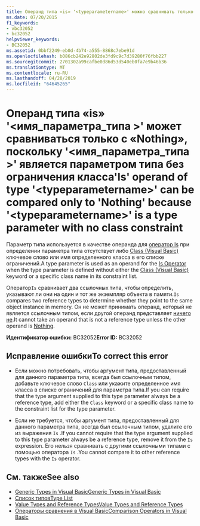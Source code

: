 ```yaml
---
title: Операнд типа «is» '<typeparametername>' можно сравнивать только с «Nothing», поскольку '<typeparametername>' является параметром типа без ограничения класса
ms.date: 07/20/2015
f1_keywords:
- vbc32052
- bc32052
helpviewer_keywords:
- BC32052
ms.assetid: 0bbf2249-eb0d-4b74-a555-8868c7ebe91d
ms.openlocfilehash: b086cb242e92802de3fd9c9c7d39280f76fbb227
ms.sourcegitcommit: 2701302a99cafbe0d86d53d540eb0fa7e9b46b36
ms.translationtype: MT
ms.contentlocale: ru-RU
ms.lasthandoff: 04/28/2019
ms.locfileid: "64645265"
---
```

# <a name="is-operand-of-type-typeparametername-can-be-compared-only-to-nothing-because-typeparametername-is-a-type-parameter-with-no-class-constraint"></a><span data-ttu-id="043fc-102">Операнд типа «is» '\<имя_параметра_типа >' может сравниваться только с «Nothing», поскольку '\<имя_параметра_типа >' является параметром типа без ограничения класса</span><span class="sxs-lookup"><span data-stu-id="043fc-102">'Is' operand of type '\<typeparametername>' can be compared only to 'Nothing' because '\<typeparametername>' is a type parameter with no class constraint</span></span>
<span data-ttu-id="043fc-103">Параметр типа используется в качестве операнда для [оператор Is](../../visual-basic/language-reference/operators/is-operator.md) при определении параметра типа отсутствует либо [Class (Visual Basic)](../../visual-basic/language-reference/statements/class-statement.md) ключевое слово или имя определенного класса в его списке ограничений.</span><span class="sxs-lookup"><span data-stu-id="043fc-103">A type parameter is used as an operand for the [Is Operator](../../visual-basic/language-reference/operators/is-operator.md) when the type parameter is defined without either the [Class (Visual Basic)](../../visual-basic/language-reference/statements/class-statement.md) keyword or a specific class name in its constraint list.</span></span>  
  
 <span data-ttu-id="043fc-104">Оператор`Is` сравнивает два ссылочных типа, чтобы определить, указывают ли они на один и тот же экземпляр объекта в памяти.</span><span class="sxs-lookup"><span data-stu-id="043fc-104">`Is` compares two reference types to determine whether they point to the same object instance in memory.</span></span> <span data-ttu-id="043fc-105">Он не может принимать операнд, который не является ссылочным типом, если другой операнд представляет [ничего не](../../visual-basic/language-reference/nothing.md).</span><span class="sxs-lookup"><span data-stu-id="043fc-105">It cannot take an operand that is not a reference type unless the other operand is [Nothing](../../visual-basic/language-reference/nothing.md).</span></span>  
  
 <span data-ttu-id="043fc-106">**Идентификатор ошибки:** BC32052</span><span class="sxs-lookup"><span data-stu-id="043fc-106">**Error ID:** BC32052</span></span>  
  
## <a name="to-correct-this-error"></a><span data-ttu-id="043fc-107">Исправление ошибки</span><span class="sxs-lookup"><span data-stu-id="043fc-107">To correct this error</span></span>  
  
- <span data-ttu-id="043fc-108">Если можно потребовать, чтобы аргумент типа, предоставленный для данного параметра типа, всегда был ссылочным типом, добавьте ключевое слово `Class` или укажите определенное имя класса в списке ограничений для параметра типа.</span><span class="sxs-lookup"><span data-stu-id="043fc-108">If you can require that the type argument supplied to this type parameter always be a reference type, add either the `Class` keyword or a specific class name to the constraint list for the type parameter.</span></span>  
  
- <span data-ttu-id="043fc-109">Если не требуется, чтобы аргумент типа, предоставленный для данного параметра типа, всегда был ссылочным типом, удалите его из выражения `Is` .</span><span class="sxs-lookup"><span data-stu-id="043fc-109">If you cannot require that the type argument supplied to this type parameter always be a reference type, remove it from the `Is` expression.</span></span> <span data-ttu-id="043fc-110">Его нельзя сравнивать с другими ссылочными типами с помощью оператора `Is` .</span><span class="sxs-lookup"><span data-stu-id="043fc-110">You cannot compare it to other reference types with the `Is` operator.</span></span>  
  
## <a name="see-also"></a><span data-ttu-id="043fc-111">См. также</span><span class="sxs-lookup"><span data-stu-id="043fc-111">See also</span></span>

- [<span data-ttu-id="043fc-112">Generic Types in Visual Basic</span><span class="sxs-lookup"><span data-stu-id="043fc-112">Generic Types in Visual Basic</span></span>](../../visual-basic/programming-guide/language-features/data-types/generic-types.md)
- [<span data-ttu-id="043fc-113">Список типов</span><span class="sxs-lookup"><span data-stu-id="043fc-113">Type List</span></span>](../../visual-basic/language-reference/statements/type-list.md)
- [<span data-ttu-id="043fc-114">Value Types and Reference Types</span><span class="sxs-lookup"><span data-stu-id="043fc-114">Value Types and Reference Types</span></span>](../../visual-basic/programming-guide/language-features/data-types/value-types-and-reference-types.md)
- [<span data-ttu-id="043fc-115">Операторы сравнения в Visual Basic</span><span class="sxs-lookup"><span data-stu-id="043fc-115">Comparison Operators in Visual Basic</span></span>](../../visual-basic/programming-guide/language-features/operators-and-expressions/comparison-operators.md)
